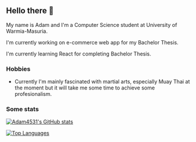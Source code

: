 ## Hello there 👋

My name is Adam and I'm a Computer Science student at University of Warmia-Masuria.

I'm currently working on e-commerce web app for my Bachelor Thesis.

I'm currently learning React for completing Bachelor Thesis.


### Hobbies

- Currently I'm mainly fascinated with martial arts, especially Muay Thai at the moment but it will take me some time to achieve some profesionalism.


<!-- ### Repos -->



### Some stats
[![Adam4531's GitHub stats](https://github-readme-stats.vercel.app/api?username=adam4531&show_icons=true&theme=transparent)
](https://github.com/anuraghazra/github-readme-stats)

[![Top Languages](https://github-readme-stats.vercel.app/api/top-langs/?username=adam4531&layout=compact)](https://github.com/anuraghazra/github-readme-stats)

<!--
**Adam4531/Adam4531** is a ✨ _special_ ✨ repository because its `README.md` (this file) appears on your GitHub profile.

Here are some ideas to get you started:

- 🔭 I’m currently working on ...
- 🌱 I’m currently learning ...
- 👯 I’m looking to collaborate on ...
- 🤔 I’m looking for help with ...
- 💬 Ask me about ...
- 📫 How to reach me: ...
- 😄 Pronouns: ...
- ⚡ Fun fact: ...
-->
